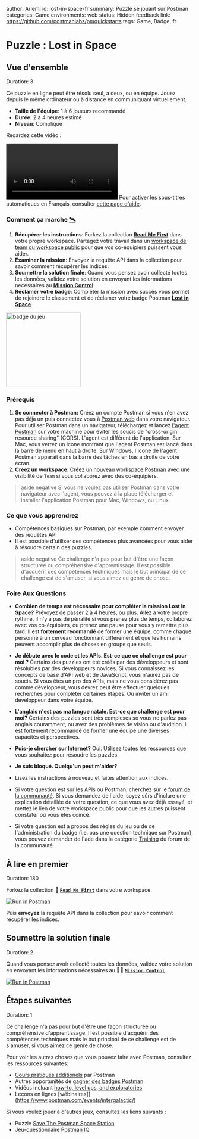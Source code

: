 author: Arlemi
id: lost-in-space-fr
summary: Puzzle se jouant sur Postman
categories: Game
environments: web
status: Hidden
feedback link: https://github.com/postmanlabs/pmquickstarts
tags: Game, Badge, fr

# Puzzle : Lost in Space

<!-- ------------------------ -->

## Vue d'ensemble

Duration: 3

Ce puzzle en ligne peut être résolu seul, a deux, ou en équipe. Jouez depuis le même ordinateur ou à distance en communiquant virtuellement.

- **Taille de l'équipe**: 1 à 6 joueurs recommandé
- **Durée**: 2 à 4 heures estimé
- **Niveau**: Compliqué

Regardez cette vidéo :

<video id="izbtF66EO1U"></video>
Pour activer les sous-titres automatiques en Français, consulter [cette page d'aide](https://support.google.com/youtube/answer/6373554?hl=fr).

### Comment ça marche [🛰️](https://4d0c1c01-a3d2-45f5-bf3c-4361da46203f.mock.pstmn.io/hints)

1. **Récupérer les instructions**: Forkez la collection [**Read Me First**](https://www.postman.com/postman/workspace/lost-in-space/collection/1559645-d0f86bd4-ba8d-4876-8161-9b3361de1351) dans votre propre workspace. Partagez votre travail dans un [workspace de team ou workspace public](https://learning.postman.com/docs/collaborating-in-postman/using-workspaces/creating-workspaces/#creating-a-new-workspace) pour que vos co-équipiers puissent vous aider.
2. **Éxaminer la mission**: Envoyez la requête API dans la collection pour savoir comment récupérer les indices.
3. **Soumettre la solution finale**: Quand vous pensez avoir collecté toutes les données, validez votre solution en envoyant les informations nécessaires au [**Mission Control**](https://www.postman.com/postman/workspace/lost-in-space/collection/1559645-4bc6b58a-3462-4e0a-ba10-79bc68761a9b?ctx=documentation).
4. **Réclamer votre badge**: Compléter la mission avec succès vous permet de rejoindre le classement et de réclamer votre badge Postman [**Lost in Space**](https://badgr.com/public/badges/hkQxukdrTd6bEw9RT4MQcQ).

<img src="assets/lost.png" alt="badge du jeu" width="200">

### Prérequis

1. **Se connecter à Postman:** Créez un compte Postman si vous n'en avez pas déjà un puis connectez vous à [Postman web](https://go.postman.co) dans votre navigateur. Pour utiliser Postman dans un navigateur, téléchargez et lancez [l'agent Postman](https://www.postman.com/downloads/) sur votre machine pour éviter les soucis de "cross-origin resource sharing" (CORS). L'agent est différent de l'application. Sur Mac, vous verrez un icone montrant que l'agent Postman est lancé dans la barre de menu en haut à droite. Sur Windows, l'icone de l'agent Postman apparait dans la barre des tâches en bas a droite de votre écran.
1. **Créez un workspace**: [Créez un nouveau workspace Postman](https://learning.postman.com/docs/collaborating-in-postman/using-workspaces/creating-workspaces/#creating-a-public-workspace) avec une visibilité de `Team` si vous collaborez avec des co-équipiers.

> aside negative
> Si vous ne voulez pas utiliser Postman dans votre navigateur avec l'agent, vous pouvez à la place télécharger et installer l'application Postman pour Mac, Windows, ou Linux.

### Ce que vous apprendrez

- Compétences basiques sur Postman, par exemple comment envoyer des requêtes API
- Il est possible d'utiliser des compétences plus avancées pour vous aider à résoudre certain des puzzles.

> aside negative
> Ce challenge n'a pas pour but d'être une façon structurée ou compréhensive d'apprentissage. Il est possible d'acquérir des compétences techniques mais le but principal de ce challenge est de s'amuser, si vous aimez ce genre de chose.

### Foire Aux Questions

- **Combien de temps est nécessaire pour compléter la mission Lost in Space?** Prévoyez de passer 2 à 4 heures, ou plus. Allez à votre propre rythme. Il n'y a pas de pénalité si vous prenez plus de temps, collaborez avec vos co-équipiers, ou prenez une pause pour vous y remettre plus tard. Il est **fortement recomandé** de former une équipe, comme chaque personne à un cerveau fonctionnant différement et que les humains peuvent accomplir plus de choses en groupe que seuls.
- **Je débute avec le code et les APIs. Est-ce que ce challenge est pour moi ?** Certains des puzzles ont été créés par des développeurs et sont résolubles par des développeurs novices. Si vous connaissez les concepts de base d'API web et de JavaScript, vous n'aurez pas de soucis. Si vous êtes un pro des APIs, mais ne vous considérez pas comme développeur, vous devrez peut être effectuer quelques recherches pour compléter certaines étapes. Ou inviter un ami développeur dans votre équipe.
- **L'anglais n'est pas ma langue natale. Est-ce que challenge est pour moi?** Certains des puzzles sont très complexes so vous ne parlez pas anglais couramment, ou avez des problèmes de vision ou d'audition. Il est fortement recommandé de former une équipe une diverses capacités et perspectives.
- **Puis-je chercher sur Internet?** Oui. Utilisez toutes les ressources que vous souhaitez pour résoudre les puzzles.
- **Je suis bloqué. Quelqu'un peut m'aider?**

- Lisez les instructions à nouveau et faites attention aux indices.
- Si votre question est sur les APIs ou Postman, cherchez sur le [forum de la communauté](https://community.postman.com/). Si vous demandez de l'aide, soyez sûrs d'inclure une explication détaillée de votre question, ce que vous avez déjà essayé, et mettez le lien de votre workspace public pour que les autres puissent constater où vous êtes coincé.
- Si votre question est à propos des règles du jeu ou de de l'administration du badge (i.e. pas une question technique sur Postman), vous pouvez demander de l'ade dans la catégorie [Training](https://community.postman.com/c/training/38) du forum de la communauté.

<!-- ------------------------ -->

## À lire en premier

Duration: 180

Forkez la collection 📓 [**`Read Me First`**](https://www.postman.com/postman/workspace/lost-in-space/collection/1559645-d0f86bd4-ba8d-4876-8161-9b3361de1351) dans votre workspace.

[![Run in Postman](assets/button.svg)](https://god.gw.postman.com/run-collection/1559645-d0f86bd4-ba8d-4876-8161-9b3361de1351?action=collection%2Ffork&collection-url=entityId%3D1559645-d0f86bd4-ba8d-4876-8161-9b3361de1351%26entityType%3Dcollection%26workspaceId%3Dbe17b38e-55a7-40d6-931a-6c394d6f5dec)

Puis **envoyez** la requête API dans la collection pour savoir comment récupérer les indices.

<!-- ------------------------ -->

## Soumettre la solution finale

Duration: 2

Quand vous pensez avoir collecté toutes les données, validez votre solution en envoyant les informations nécessaires au 👩‍🚀 [**`Mission Control`**](https://www.postman.com/postman/workspace/lost-in-space/collection/1559645-4bc6b58a-3462-4e0a-ba10-79bc68761a9b?ctx=documentation).

[![Run in Postman](assets/button.svg)](https://god.gw.postman.com/run-collection/1559645-4bc6b58a-3462-4e0a-ba10-79bc68761a9b?action=collection%2Ffork&collection-url=entityId%3D1559645-4bc6b58a-3462-4e0a-ba10-79bc68761a9b%26entityType%3Dcollection%26workspaceId%3Dbe17b38e-55a7-40d6-931a-6c394d6f5dec)

<!-- ------------------------ -->

## Étapes suivantes

Duration: 1

Ce challenge n'a pas pour but d'être une façon structurée ou compréhensive d'apprentissage. Il est possible d'acquérir des compétences techniques mais le but principal de ce challenge est de s'amuser, si vous aimez ce genre de chose.

Pour voir les autres choses que vous pouvez faire avec Postman, consultez les ressources suivantes:

- [Cours pratiques additionels]() par Postman
- Autres opportunités de [gagner des badges Postman](https://badgr.com/public/issuers/BC0x4AQaQPC7lFilsBP_tQ/badges)
- Vidéos incluant [how-to, level ups, and exploratories](https://www.youtube.com/@postman)
- Leçons en lignes [wébinaires]](https://www.postman.com/events/intergalactic/)

Si vous voulez jouer à d'autres jeux, consultez les liens suivants :

- Puzzle [Save The Postman Space Station](https://www.postman.com/galaxy-quest-996184/workspace/affb729a-14e7-46e1-a238-bcfe9d615b28/overview)
- Jeu-questionnaire [Postman IQ](https://www.postman.com/postman/workspace/postman-games/collection/13059338-c3e32cda-40a2-4ea3-a521-3109c720af80)
